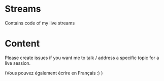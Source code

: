 # Streams
Contains code of my live streams

# Content

Please create issues if you want me to talk / address a specific topic for a live session.

(Vous pouvez également écrire en Français :) )
